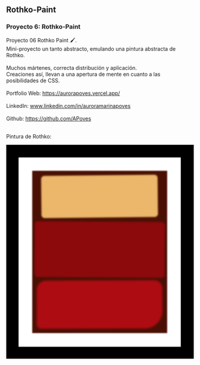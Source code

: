 ## Rothko-Paint
### Proyecto 6: Rothko-Paint
Proyecto 06 Rothko Paint 🖌️.
<br>
Mini-proyecto un tanto abstracto, emulando una pintura abstracta de Rothko.
<br>
<br>
Muchos mártenes, correcta distribución y aplicación.
<br>
Creaciones así, llevan a una apertura de mente en cuanto a las posibilidades de CSS.
<br>
<br>
  Portfolio Web: https://aurorapoves.vercel.app/
<br>
<br>
  LinkedIn: www.linkedin.com/in/auroramarinapoves
<br>
<br>
  Github: https://github.com/APoves
<br>
<br>

  Pintura de Rothko:

![Rothko Paint](https://github.com/APoves/Responsive-Web-Design/blob/main/06%20Rothko%20Paint/Rothko%20Paint%20CSS.png
)

